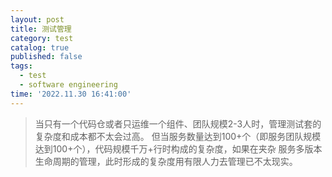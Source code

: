 ```yaml
---
layout: post
title: 测试管理
category: test
catalog: true
published: false
tags:
  - test
  - software engineering
time: '2022.11.30 16:41:00'
---
```

>当只有一个代码仓或者只运维一个组件、团队规模2-3人时，管理测试套的复杂度和成本都不太会过高。
>但当服务数量达到100+个（即服务团队规模达到100+个），代码规模千万+行时构成的复杂度，如果在夹杂
>服务多版本生命周期的管理，此时形成的复杂度用有限人力去管理已不太现实。
